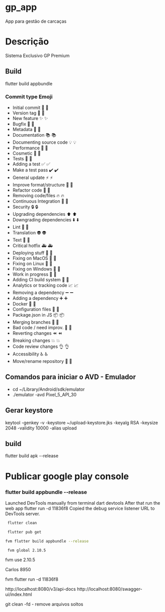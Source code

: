 # gp_app
App para gestão de carcaças

# Descrição
Sistema Exclusivo GP Premium

## Build
flutter build appbundle

### Commit type	Emoji

- Initial commit	🎉 :tada:
- Version tag	🔖 :bookmark:
- New feature	✨ :sparkles:
- Bugfix	🐛 :bug:
- Metadata	📇 :card_index:
- Documentation	📚 :books:
- Documenting source code	💡 :bulb:
- Performance	🐎 :racehorse:
- Cosmetic	💄 :lipstick:
- Tests	🚨 :rotating_light:
- Adding a test	✅ :white_check_mark:
- Make a test pass	✔️ :heavy_check_mark:
- General update	⚡ :zap:
- Improve format/structure	🎨 :art:
- Refactor code	🔨 :hammer:
- Removing code/files	🔥 :fire:
- Continuous Integration	💚 :green_heart:
- Security	🔒 :lock:
- Upgrading dependencies	⬆️ :arrow_up:
- Downgrading dependencies	⬇️ :arrow_down:
- Lint	👕 :shirt:
- Translation	👽 :alien:
- Text	📝 :pencil:
- Critical hotfix	🚑 :ambulance:
- Deploying stuff	🚀 :rocket:
- Fixing on MacOS	🍎 :apple:
- Fixing on Linux	🐧 :penguin:
- Fixing on Windows	🏁 :checkered_flag:
- Work in progress	🚧 :construction:
- Adding CI build system	👷 :construction_worker:
- Analytics or tracking code	📈 :chart_with_upwards_trend:
- Removing a dependency	➖ :heavy_minus_sign:
- Adding a dependency	➕ :heavy_plus_sign:
- Docker	🐳 :whale:
- Configuration files	🔧 :wrench:
- Package.json in JS	📦 :package:
- Merging branches	🔀 :twisted_rightwards_arrows:
- Bad code / need improv.	💩 :hankey:
- Reverting changes	⏪ :rewind:
- Breaking changes	💥 :boom:
- Code review changes	👌 :ok_hand:
- Accessibility	♿ :wheelchair:
- Move/rename repository	🚚 :truck:

## Comandos para iniciar o AVD - Emulador
- cd ~/Library/Android/sdk/emulator
- ./emulator -avd Pixel_5_API_30   

## Gerar keystore

keytool -genkey -v -keystore ~/upload-keystore.jks -keyalg RSA -keysize 2048 -validity 10000 -alias upload

## build

flutter build apk --release

# Publicar google play console
### flutter build appbundle --release

Launched DevTools manually from terminal dart devtools
After that run the web app flutter run -d 11836f8
Copied the debug service listener URL to DevTools server.
```bash
 flutter clean
 ```
```bash
 flutter pub get
  ```
 ```bash
 fvm flutter build appbundle --release
```
```bash
 fvm global 2.10.5
```

fvm use 2.10.5


Carlos
8950

fvm flutter run -d 11836f8



http://localhost:8080/v3/api-docs
http://localhost:8080/swagger-ui/index.html

 git clean -fd - remove arquivos soltos

